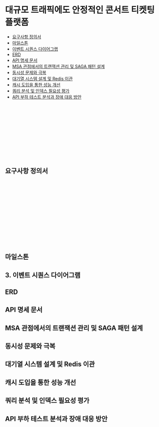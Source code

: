 # 대규모 트래픽에도 안정적인 콘서트 티켓팅 플랫폼

- [요구사항 정의서](#1-요구사항-정의서)
- [마일스톤](##-마일스톤)
- [이벤트 시퀀스 다이어그랩](#3-이벤트-시퀀스-다이어그램)
- [ERD](##-ERD)
- [API 명세 문서](##-API-명세-문서)
- [MSA 관점에서의 트랜잭션 관리 및 SAGA 패턴 설계](#-MSA-관점에서의-트랜잭션-관리-및-SAGA-패턴-설계)
- [동시성 문제와 극복](#-동시성-문제와-극복)
- [대기열 시스템 설계 및 Redis 이관](#-대기열-시스템-설계-및-Redis-이관)
- [캐시 도입을 통한 성능 개선](#-캐시-도입을-통한-성능-개선)
- [쿼리 분석 및 인덱스 필요성 평가](#10-쿼리-분석-및-인덱스-필요성-평가)
- [API 부하 테스트 분석과 장애 대응 방안](#11-API-부하-테스트-분석과-장애-대응-방안)
<br><br><br><br><br><br><br><br><br><br><br><br>
## 요구사항 정의서
<br><br><br><br><br><br><br><br><br><br><br><br>
## 마일스톤
## 3. 이벤트 시퀀스 다이어그램
## ERD
## API 명세 문서
## MSA 관점에서의 트랜잭션 관리 및 SAGA 패턴 설계
## 동시성 문제와 극복
## 대기열 시스템 설계 및 Redis 이관
## 캐시 도입을 통한 성능 개선
## 쿼리 분석 및 인덱스 필요성 평가
## API 부하 테스트 분석과 장애 대응 방안
